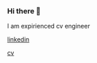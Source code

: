 ### Hi there 👋

I am expirienced cv engineer

[linkedin](https://www.linkedin.com/in/ainurkarimov)

[cv](https://github.com/ainureg/cv/blob/main/cv_karimov_ainur.pdf)


<!--
**ainureg/ainureg** is a ✨ _special_ ✨ repository because its `README.md` (this file) appears on your GitHub profile.

Here are some ideas to get you started:

- 🔭 I’m currently working on ...
- 🌱 I’m currently learning ...
- 👯 I’m looking to collaborate on ...
- 🤔 I’m looking for help with ...
- 💬 Ask me about ...
- 📫 How to reach me: ...
- 😄 Pronouns: ...
- ⚡ Fun fact: ...
-->
